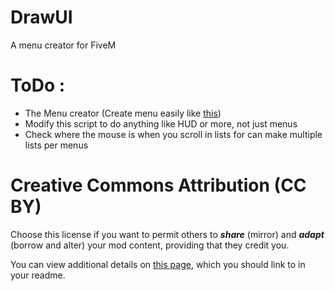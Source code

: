 # DrawUI
A menu creator for FiveM

# ToDo : 
- The Menu creator (Create menu easily like [this](https://github.com/CritteRo/drawEditorV))
- Modify this script to do anything like HUD or more, not just menus
- Check where the mouse is when you scroll in lists for can make multiple lists per menus

# Creative Commons Attribution (CC BY)

Choose this license if you want to permit others to **_share_** (mirror) and **_adapt_** (borrow and alter) your mod content, providing that they credit you.

You can view additional details on [this page](https://creativecommons.org/licenses/by/4.0/), which you should link to in your readme.
